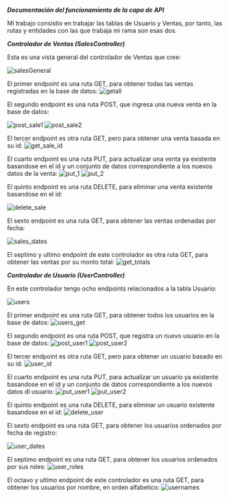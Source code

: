***Documentación del funcionamiento de la capa de API***

Mi trabajo consistio en trabajar las tablas de Usuario y Ventas, por tanto, las rutas y entidades con las que trabaja mi rama son esas dos.

***Controlador de Ventas (SalesController)***

Esta es una vista general del controlador de Ventas que cree: 

![salesGeneral](https://github.com/Abnerdotel/Venta/assets/116674818/87062cde-2e84-4fb6-913b-7748d2b4004b)

El primer endpoint es una ruta GET, para obtener todas las ventas registradas en la base de datos:
![getall](https://github.com/Abnerdotel/Venta/assets/116674818/b86fc26e-76aa-4245-b253-8cbd804d28bb)

El segundo endpoint es una ruta POST, que ingresa una nueva venta en la base de datos:

![post_sale1](https://github.com/Abnerdotel/Venta/assets/116674818/31ba989c-27ee-4b7b-945d-652564551207)
![post_sale2](https://github.com/Abnerdotel/Venta/assets/116674818/ff6a95c9-2e95-4b98-aa75-aaa5c8198747)

El tercer endpoint es otra ruta GET, pero para obtener una venta basada en su id: 
![get_sale_id](https://github.com/Abnerdotel/Venta/assets/116674818/1e4e65b1-feb2-49d2-a821-de2d1092b88e)

El cuarto endpoint es una ruta PUT, para actualizar una venta ya existente basandose en el id y un conjunto de datos correspondiente a los nuevos datos de la venta:
![put_1](https://github.com/Abnerdotel/Venta/assets/116674818/2c55c6e9-fef9-40df-83a3-5c8d71df9168)
![put_2](https://github.com/Abnerdotel/Venta/assets/116674818/0ebef4b2-a620-44ad-91f0-05323bb68449)

El quinto endpoint es una ruta DELETE, para eliminar una venta existente basandose en el id:

![delete_sale](https://github.com/Abnerdotel/Venta/assets/116674818/d86e5a67-5455-429c-acdb-caa4bd5154de)

El sexto endpoint es una ruta GET, para obtener las ventas ordenadas por fecha:

![sales_dates](https://github.com/Abnerdotel/Venta/assets/116674818/cfd71e96-77f6-4617-b6f3-1b946f7e0fdf)

El septimo y ultimo endpoint de este controlador es otra ruta GET, para obtener las ventas por su monto total: 
![get_totals](https://github.com/Abnerdotel/Venta/assets/116674818/4437fd7b-d746-4a03-a976-f4e6556c5213)

***Controlador de Usuario (UserController)***

En este controlador tengo ocho endpoints relacionados a la tabla Usuario:

![users](https://github.com/Abnerdotel/Venta/assets/116674818/d4c6e051-9ed5-4fc9-894e-de0d22590114)

El primer endpoint es una ruta GET, para obtener todos los usuarios en la base de datos:
![users_get](https://github.com/Abnerdotel/Venta/assets/116674818/74c69982-d74a-410b-bf26-80d8b325e46b)


El segundo endpoint es una ruta POST, que registra un nuevo usuario en la base de datos:
![post_user1](https://github.com/Abnerdotel/Venta/assets/116674818/0c9f02ac-e747-4ce2-ba17-d0fed6b3247a)
![post_user2](https://github.com/Abnerdotel/Venta/assets/116674818/72400035-6130-4e0d-a9e4-57f3f50952c7)

El tercer endpoint es otra ruta GET, pero para obtener un usuario basado en su id: 
![user_id](https://github.com/Abnerdotel/Venta/assets/116674818/eca09754-f5fb-4df3-99a5-7d8f210f0dfa)


El cuarto endpoint es una ruta PUT, para actualizar un usuario ya existente basandose en el id y un conjunto de datos correspondiente a los nuevos datos dl usuario:
![put_user1](https://github.com/Abnerdotel/Venta/assets/116674818/45dfad57-02e1-4123-8be6-4fc354709730)
![put_user2](https://github.com/Abnerdotel/Venta/assets/116674818/dd6b6d6f-efc4-473a-a62b-7c419eaf587d)


El quinto endpoint es una ruta DELETE, para eliminar un usuario existente basandose en el id:
![delete_user](https://github.com/Abnerdotel/Venta/assets/116674818/0356afb8-49a9-4c05-b5e2-5a5e97577df7)


El sexto endpoint es una ruta GET, para obtener los usuarios ordenados por fecha de registro:

![user_dates](https://github.com/Abnerdotel/Venta/assets/116674818/87d09551-aca8-403b-b840-acd3b6920227)


El septimo endpoint es una ruta GET, para obtener los usuarios ordenados por sus roles: 
![user_roles](https://github.com/Abnerdotel/Venta/assets/116674818/e550dcac-7292-494c-b222-2353c644d63b)

El octavo y ultimo endpoint de este controlador es una ruta GET, para obtener los usuarios por nombre, en orden alfabetico:
![usernames](https://github.com/Abnerdotel/Venta/assets/116674818/90ebc490-a2e0-48f1-8d79-f2c25b8a4abf)


